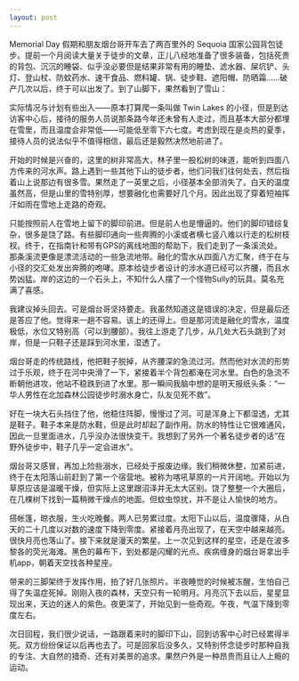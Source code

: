 ```yaml
---
layout: post
---
```


Memorial Day 假期和朋友烟台哥开车去了两百里外的 Sequoia 国家公园背包徒步。提前一个月阅读大量关于徒步的文章，正儿八经地准备了很多装备，包括死贵的背包、沉沉的睡袋、似乎没必要但是结果非常有用的睡垫、滤水器、屎坑铲、头灯、登山杖、防蚊药水、速干食品、燃料罐、锅、徒步鞋、遮阳帽、防晒霜......破产几次以后，终于可以出发了。到了山脚下，果然看到了雪山：

实际情况与计划有些出入——原本打算爬一条叫做 Twin Lakes 的小径，但是到达访客中心后，接待的服务人员说那条路今年还未曾有人走过，而且基本大部分都埋在雪里，而且温度会非常低——可能低至零下六七度。考虑到现在是炎热的夏季，接待人员的说法似乎不值得相信，最后还是毅然决然地前进了。

开始的时候是兴奋的，这里的树非常高大，林子里一股松树的味道，能听到四面八方传来的河水声。路上遇到一些其他下山的徒步者，他们问我们往何处去，然后指着山上说那边有很多雪。果然走了一英里之后，小径基本全部消失了。白天的温度虽然高，但是山里的雪特别厚，想要融化也需要好几个月。因此出现了穿着短袖挥汗如雨在雪地上走路的奇观。

只能按照前人在雪地上留下的脚印前进。但是前人也是懵逼的。他们的脚印错综复杂，很多是饶了路。有些脚印通向一些奔腾的小溪或者横七竖八难以行走的松树枝杈。终于，在指南针和带有GPS的离线地图的帮助下，我们走到了一条溪流处。那条溪流更像是漂流活动的一些急流地带。融化的雪水从四面八方汇聚，终于在与小径的交汇处发出奔腾的咆哮。原本给徒步者设计的涉水道已经可以齐腰，而且水势凶猛。岸的这边的一个石头上，不知什么人摆了一个怪物Sully的玩具。莫名充满了喜感。

我建议掉头回去。可是烟台哥坚持要走。我虽然知道这是错误的决定，但是最后还是答应了他。觉得来一趟不容易。该上的还得上。但是那河流是融化的雪水，温度极低，水位又特别高（可以到腰部）。我往上游走了几步，从几处大石头跳到了对岸，但是一只鞋子还是踩到河水里，湿透了。

烟台哥走的传统路线，他把鞋子脱掉，从齐腰深的急流过河。然而他对水流的形势过于乐观，终于在河中央滑了一下，紧接着半个背包都淹在河水里。白色的急流不断朝他进攻，他站不稳跌到进了水里。那一瞬间我脑中想的是明天报纸头条：“一华人男性在北加森林公园徒步时溺水身亡，队友见死不救”。

好在一块大石头挡住了他，他稳住阵脚，慢慢过了河。可是浑身上下都湿透，尤其是鞋子。鞋子本来是防水鞋，但是此时却起了副作用。防水的特性让它很难通风，因此一旦里面进水，几乎没办法很快变干。我想到了另外一个著名徒步者的话“在野外徒步中，鞋子几乎一定会进水”。

烟台哥又感冒，再加上险些溺水，已经处于报废边缘。我们稍微休整，加紧前进，终于在太阳落山前赶到了第一个宿营地。被称为喀吼草原的一片开阔地。开始以为草原应该是温暖干燥，但实际上这里跟沼泽并无太大区别。饶了整整一个大圈后，在几棵树下找到一篇稍微干燥点的地面。但蚊虫惊扰，并不是让人愉快的地方。

搭帐篷，晾衣服，生火吃晚餐。两人已劳累过度。太阳下山以后，温度骤降，从白天的二十几度以对数的速度下降到零度。紧接着月亮出现了，在天空中越来越亮。很快月亮也落山了。接下来就是漫天的繁星。上一次见到这样的星空，还是在波多黎各的荧光海滩。黑色的幕布下，到处都是闪耀的光点。疾病缠身的烟台哥拿出手机app，朝着天空找各种星座。

带来的三脚架终于发挥作用，拍了好几张照片。半夜睡觉的时候被冻醒，生怕自己得了失温症死掉。刚刚入夜的森林，天空只有一轮明月。月亮沉下去以后，星星显现出来，天边的迷人的紫色。夜更深了，开始见到一些奇观。午夜，气温下降到零度左右。

次日回程，我们很少说话，一路跟着来时的脚印下山，回到访客中心时已经累得半死。双方纷纷保证以后再也去了。可是回家后没多久，又特别怀念徒步时那种自我的专注、大自然的猎奇、还有对美景的追求。果然户外是一种昂贵而且让人上瘾的运动。
